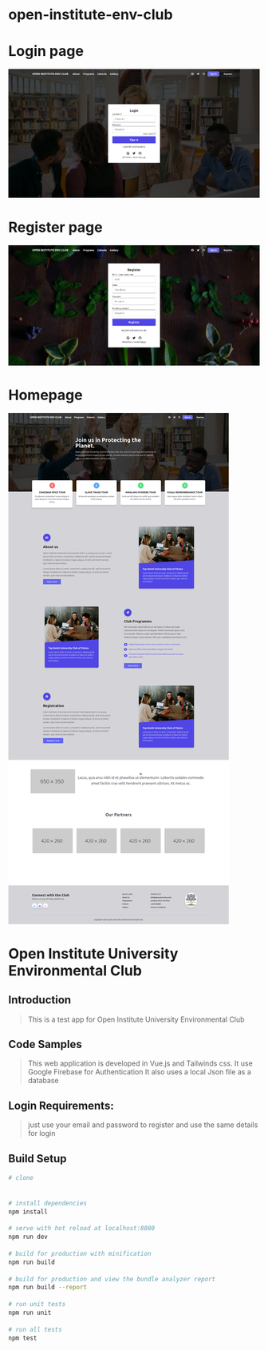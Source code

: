 # open-institute-env-club

# Login page
 
![Alt text](login.png "Optional title")


# Register page
![Alt text](register.png "Optional title")


# Homepage
 
![Alt text](fullpage.png "Optional title")


# Open Institute University Environmental Club

## Introduction

> This is a test  app for Open Institute University Environmental Club

## Code Samples

> This web application is developed in Vue.js  and Tailwinds css. It use Google Firebase for Authentication
It also uses a local Json file as a database

## Login Requirements:
> just use your email and password to  register 
> and use the same details for  login

 
## Build Setup

``` bash
# clone


# install dependencies
npm install

# serve with hot reload at localhost:8080
npm run dev

# build for production with minification
npm run build

# build for production and view the bundle analyzer report
npm run build --report

# run unit tests
npm run unit

# run all tests
npm test
```
